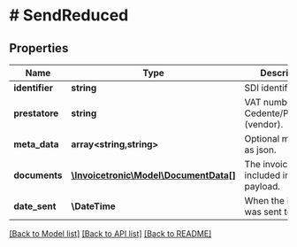 # # SendReduced

## Properties

Name | Type | Description | Notes
------------ | ------------- | ------------- | -------------
**identifier** | **string** | SDI identifier. | [optional]
**prestatore** | **string** | VAT number of the Cedente/Prestatore (vendor). | [optional]
**meta_data** | **array<string,string>** | Optional metadata, as json. | [optional]
**documents** | [**\Invoicetronic\Model\DocumentData[]**](DocumentData.md) | The invoices included in the payload. | [optional]
**date_sent** | **\DateTime** | When the invoice was sent to SDI. | [optional]

[[Back to Model list]](../../README.md#models) [[Back to API list]](../../README.md#endpoints) [[Back to README]](../../README.md)
